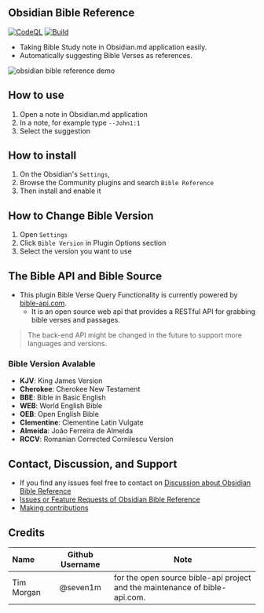## Obsidian Bible Reference
[![CodeQL](https://github.com/tim-hub/obsidian-bible-reference/actions/workflows/codeql-analysis.yml/badge.svg)](https://github.com/tim-hub/obsidian-bible-reference/actions/workflows/codeql-analysis.yml) [![Build](https://github.com/tim-hub/obsidian-bible-reference/actions/workflows/build.yml/badge.svg)](https://github.com/tim-hub/obsidian-bible-reference/actions/workflows/build.yml)

- Taking Bible Study note in Obsidian.md application easily.
- Automatically suggesting Bible Verses as references.

![obsidian bible reference demo](https://raw.githubusercontent.com/tim-hub/obsidian-bible-reference/master/demo/obsidian-bible-reference-demo.gif)

## How to use
1. Open a note in Obsidian.md application
2. In a note, for example type `--John1:1`
3. Select the suggestion

## How to install
1. On the Obsidian's `Settings`,
2. Browse the Community plugins and search `Bible Reference`
3. Then install and enable it


## How to Change Bible Version
1. Open `Settings`
2. Click `Bible Version` in Plugin Options section
3. Select the version you want to use

## The Bible API and Bible Source
- This plugin Bible Verse Query Functionality is currently powered by [bible-api.com](https://bible-api.com/).
  - It is an open source web api that provides a RESTful API for grabbing bible verses and passages.
> The back-end API might be changed in the future to support more languages and versions.

### Bible Version Avalable
- **KJV**: King James Version
- **Cherokee**: Cherokee New Testament
- **BBE**: Bible in Basic English
- **WEB**: World English Bible
- **OEB**: Open English Bible
- **Clementine**: Clementine Latin Vulgate
- **Almeida**: João Ferreira de Almeida
- **RCCV**: Romanian Corrected Cornilescu Version


## Contact, Discussion, and Support
- If you find any issues feel free to contact on [Discussion about Obsidian Bible Reference](https://github.com/tim-hub/obsidian-bible-reference/discussions)
- [Issues or Feature Requests of Obsidian Bible Reference](https://github.com/tim-hub/obsidian-bible-reference/issues)
- [Making contributions](CONTRIBUTING.md)


## Credits

| Name | Github Username | Note |
| :--- | :-----: | ----------- | 
| Tim Morgan | @seven1m | for the open source bible-api project and the maintenance of bible-api.com. |
